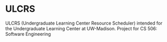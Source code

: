 # ULCRS
ULCRS (Undergraduate Learning Center Resource Scheduler) intended for the Undergraduate Learning Center at UW-Madison. Project for CS 506: Software Engineering
